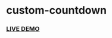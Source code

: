 # custom-countdown

<h3><a href="https://jonnathanriquelmo.github.io/custom-countdown/"><strong>LIVE DEMO</strong></a></h3>
